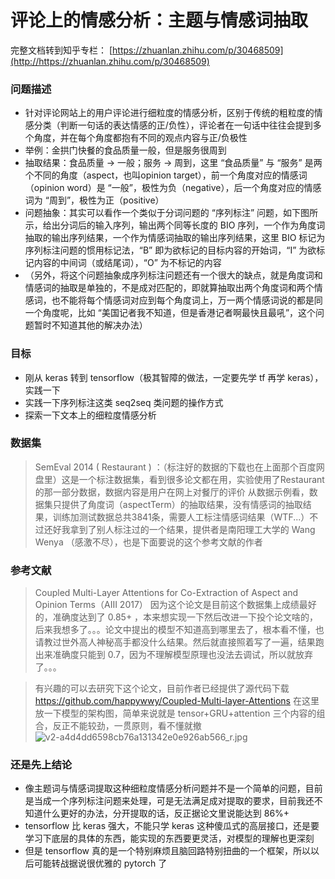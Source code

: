 # 评论上的情感分析：主题与情感词抽取

完整文档转到知乎专栏： [https://zhuanlan.zhihu.com/p/30468509](http://https://zhuanlan.zhihu.com/p/30468509)

### 问题描述

- 针对评论网站上的用户评论进行细粒度的情感分析，区别于传统的粗粒度的情感分类（判断一句话的表达情感的正/负性），评论者在一句话中往往会提到多个角度，并在每个角度都抱有不同的观点内容与正/负极性
- 举例：金拱门快餐的食品质量一般，但是服务很周到
- 抽取结果：食品质量 → 一般；服务 → 周到，这里 “食品质量” 与 “服务” 是两个不同的角度（aspect，也叫opinion target），前一个角度对应的情感词（opinion word）是 “一般”，极性为负（negative），后一个角度对应的情感词为 “周到”，极性为正（positive）
- 问题抽象：其实可以看作一个类似于分词问题的 “序列标注” 问题，如下图所示，给出分词后的输入序列，输出两个同等长度的 BIO 序列，一个作为角度词抽取的输出序列结果，一个作为情感词抽取的输出序列结果，这里 BIO 标记为序列标注问题的惯用标记法，“B” 即为欲标记的目标内容的开始词，“I” 为欲标记内容的中间词（或结尾词），“O” 为不标记的内容
- （另外，将这个问题抽象成序列标注问题还有一个很大的缺点，就是角度词和情感词的抽取是单独的，不是成对匹配的，即就算抽取出两个角度词和两个情感词，也不能将每个情感词对应到每个角度词上，万一两个情感词说的都是同一个角度呢，比如 “美国记者我不知道，但是香港记者啊最快且最吼”，这个问题暂时不知道其他的解决办法）

### 目标

- 刚从 keras 转到 tensorflow（极其智障的做法，一定要先学 tf 再学 keras），实践一下
- 实践一下序列标注这类 seq2seq 类问题的操作方式
- 探索一下文本上的细粒度情感分析

### 数据集

> SemEval 2014 ( Restaurant ) ：（标注好的数据的下载也在上面那个百度网盘里）这是一个标注数据集，看到很多论文都在用，实验使用了Restaurant 的那一部分数据，数据内容是用户在网上对餐厅的评价
> 从数据示例看，数据集只提供了角度词（aspectTerm）的抽取结果，没有情感词的抽取结果，训练加测试数据总共3841条，需要人工标注情感词结果（WTF...）不过还好我拿到了别人标注过的一个结果，提供者是南阳理工大学的 Wang Wenya （感激不尽），也是下面要说的这个参考文献的作者

### 参考文献

> Coupled Multi-Layer Attentions for Co-Extraction of Aspect and Opinion Terms（AIII 2017）
> 因为这个论文是目前这个数据集上成绩最好的，准确度达到了 0.85+ ，本来想实现一下然后改进一下投个论文啥的，后来我想多了。。。论文中提出的模型不知道高到哪里去了，根本看不懂，也请教过世外高人神秘高手都没什么结果。然后就直接照着写了一遍，结果跑出来准确度只能到 0.7，因为不理解模型原理也没法去调试，所以就放弃了。。。

> 有兴趣的可以去研究下这个论文，目前作者已经提供了源代码下载 https://github.com/happywwy/Coupled-Multi-layer-Attentions
> 在这里放一下模型的架构图，简单来说就是 tensor+GRU+attention 三个内容的组合，反正不能较劲，一贯原则，看不懂就撤
![](https://gitee.com/uploads/images/2017/1031/104625_5c851db9_1452419.jpeg "v2-a4d4dd6598cb76a131342e0e926ab566_r.jpg")

### 还是先上结论

- 像主题词与情感词提取这种细粒度情感分析问题并不是一个简单的问题，目前是当成一个序列标注问题来处理，可是无法满足成对提取的要求，目前我还不知道什么更好的办法，分开提取的话，反正据论文里说能达到 86%+
- tensorflow 比 keras 强大，不能只学 keras 这种傻瓜式的高层接口，还是要学习下底层的具体的东西，能实现的东西要更灵活，对模型的理解也更深刻
- 但是 tensorflow 真的是一个特别麻烦且脑回路特别扭曲的一个框架，所以以后可能转战据说很优雅的 pytorch 了

